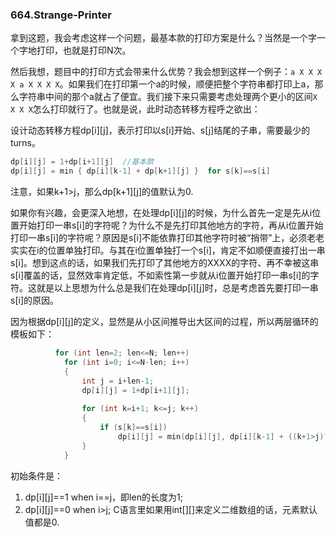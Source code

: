 ### 664.Strange-Printer

拿到这题，我会考虑这样一个问题，最基本款的打印方案是什么？当然是一个字一个字地打印，也就是打印N次。

然后我想，题目中的打印方式会带来什么优势？我会想到这样一个例子：```a X X X X a X X X X```。如果我们在打印第一个a的时候，顺便把整个字符串都打印上a，那么字符串中间的那个a就占了便宜。我们接下来只需要考虑处理两个更小的区间```X X X X```怎么打印就行了。也就是说，此时动态转移方程呼之欲出： 

设计动态转移方程dp[i][j]，表示打印以s[i]开始、s[j]结尾的子串，需要最少的turns。
```cpp
dp[i][j] = 1+dp[i+1][j]  //基本款
dp[i][j] = min { dp[i][k-1] + dp[k+1][j] }  for s[k]==s[i]
```
注意，如果k+1>j，那么dp[k+1][j]的值默认为0.

如果你有兴趣，会更深入地想，在处理dp[i][j]的时候，为什么首先一定是先从i位置开始打印一串s[i]的字符呢？为什么不是先打印其他地方的字符，再从i位置开始打印一串s[i]的字符呢？原因是s[i]不能依靠打印其他字符时被“捎带”上，必须老老实实在i的位置单独打印。与其在i位置单独打一个s[i]，肯定不如顺便直接打出一串s[i]。想到这点的话，如果我们先打印了其他地方的XXXX的字符、再不幸被这串s[i]覆盖的话，显然效率肯定低，不如索性第一步就从i位置开始打印一串s[i]的字符。这就是以上思想为什么总是我们在处理dp[i][j]时，总是考虑首先要打印一串s[i]的原因。

因为根据dp[i][j]的定义，显然是从小区间推导出大区间的过程，所以两层循环的模板如下：
```cpp
          for (int len=2; len<=N; len++)
            for (int i=0; i<=N-len; i++)
            {
                int j = i+len-1;
                dp[i][j] = 1+dp[i+1][j];
                
                for (int k=i+1; k<=j; k++)
                {
                    if (s[k]==s[i])                    
                        dp[i][j] = min(dp[i][j], dp[i][k-1] + ((k+1>j)?0:dp[k+1][j]));
                }                    
            }      
```
初始条件是：
1. dp[i][j]==1 when i==j，即len的长度为1; 
2. dp[i][j]==0 when i>j; C语言里如果用int[][]来定义二维数组的话，元素默认值都是0.
